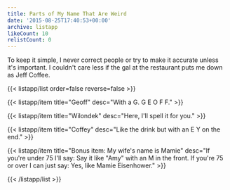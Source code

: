 ```yaml
---
title: Parts of My Name That Are Weird
date: '2015-08-25T17:40:53+00:00'
archive: listapp
likeCount: 10
relistCount: 0
---
```


To keep it simple, I never correct people or try to make it accurate unless it's important. I couldn't care less if the gal at the restaurant puts me down as Jeff Coffee.

<!--more-->

{{< listapp/list order=false reverse=false >}}

   {{< listapp/item title="Geoff"
      desc="With a G. G E O F F." >}}

   {{< listapp/item title="Wilondek"
      desc="Here, I'll spell it for you." >}}

   {{< listapp/item title="Coffey"
      desc="Like the drink but with an E Y on the end." >}}

   {{< listapp/item title="Bonus item: My wife's name is Mamie"
      desc="If you're under 75 I'll say: Say it like \"Amy\" with an M in the front. If you're 75 or over I can just say: Yes, like Mamie Eisenhower." >}}

{{< /listapp/list >}}
